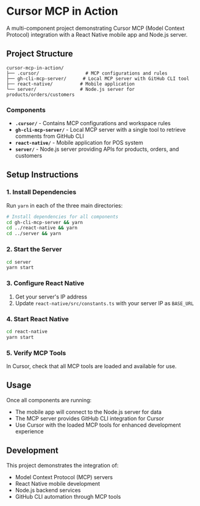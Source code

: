 # Cursor MCP in Action

A multi-component project demonstrating Cursor MCP (Model Context Protocol) integration with a React Native mobile app and Node.js server.

## Project Structure

```
cursor-mcp-in-action/
├── .cursor/                 # MCP configurations and rules
├── gh-cli-mcp-server/      # Local MCP server with GitHub CLI tool
├── react-native/          # Mobile application
└── server/                # Node.js server for products/orders/customers
```

### Components

- **`.cursor/`** - Contains MCP configurations and workspace rules
- **`gh-cli-mcp-server/`** - Local MCP server with a single tool to retrieve comments from GitHub CLI
- **`react-native/`** - Mobile application for POS system
- **`server/`** - Node.js server providing APIs for products, orders, and customers

## Setup Instructions

### 1. Install Dependencies

Run `yarn` in each of the three main directories:

```bash
# Install dependencies for all components
cd gh-cli-mcp-server && yarn
cd ../react-native && yarn
cd ../server && yarn
```

### 2. Start the Server

```bash
cd server
yarn start
```

### 3. Configure React Native

1. Get your server's IP address
2. Update `react-native/src/constants.ts` with your server IP as `BASE_URL`

### 4. Start React Native

```bash
cd react-native
yarn start
```

### 5. Verify MCP Tools

In Cursor, check that all MCP tools are loaded and available for use.

## Usage

Once all components are running:
- The mobile app will connect to the Node.js server for data
- The MCP server provides GitHub CLI integration for Cursor
- Use Cursor with the loaded MCP tools for enhanced development experience

## Development

This project demonstrates the integration of:
- Model Context Protocol (MCP) servers
- React Native mobile development
- Node.js backend services
- GitHub CLI automation through MCP tools 